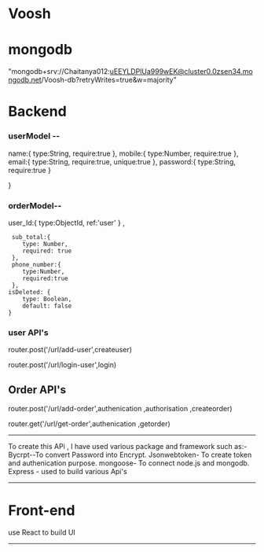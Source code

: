# Voosh

# mongodb
 "mongodb+srv://Chaitanya012:uEEYLDPlUa999wEK@cluster0.0zsen34.mongodb.net/Voosh-db?retryWrites=true&w=majority"

# Backend 
 ### userModel --
   name:{
        type:String,
        require:true
     },
     mobile:{
        type:Number,
        require:true
     },
     email:{
        type:String,
        require:true,
        unique:true
     },
     password:{
        type:String,
        require:true
     }

}

### orderModel--

user_Id:{
        type:ObjectId,
        ref:'user'
     } ,
    
     sub_total:{
        type: Number,
        required: true
     },
     phone_number:{
        type:Number,
        required:true
     },
    isDeleted: {
        type: Boolean,
        default: false
    }


### user API's

router.post('/url/add-user',createuser)

router.post('/url/login-user',login)

## Order API's


router.post('/url/add-order',authenication ,authorisation ,createorder)

router.get('/url/get-order',authenication ,getorder)

--------------------------------------------------------------

To create this APi , I have used various package and framework such as:-
Bycrpt--To convert Password into Encrypt.
Jsonwebtoken- To create token and authenication purpose.
mongoose- To connect node.js and mongodb.
Express - used to build various Api's

--------------------------------------

# Front-end

use React to build UI 



---------------------------------------------------------------------------------------------------------------------------------------------------


